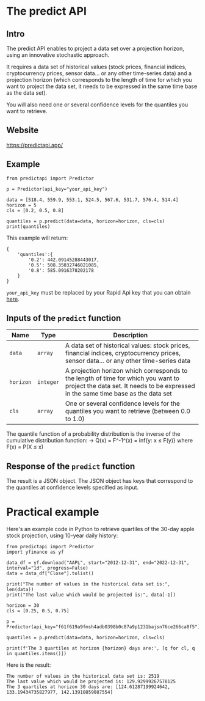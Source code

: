 # The predict API

## Intro

The predict API enables to project a data set over a projection horizon, using an innovative stochastic approach.

It requires a data set of historical values (stock prices, financial indices, cryptocurrency prices, sensor data… or any other time-series data) and a projection horizon (which corresponds to the length of time for which you want to project the data set, it needs to be expressed in the same time base as the data set).

You will also need one or several confidence levels for the quantiles you want to retrieve.

## Website
https://predictapi.app/

## Example
```
from predictapi import Predictor

p = Predictor(api_key="your_api_key")

data = [518.4, 559.9, 553.1, 524.5, 567.6, 531.7, 576.4, 514.4]
horizon = 5
cls = [0.2, 0.5, 0.8]

quantiles = p.predict(data=data, horizon=horizon, cls=cls)
print(quantiles)
```

This example will return:
```
{
    'quantiles':{
        '0.2': 442.09145288443017,
        '0.5': 508.35032746021085,
        '0.8': 585.0916378202178
    }
}
```

`your_api_key` must be replaced by your Rapid Api key that you can obtain [here](https://rapidapi.com/candyup/api/predict7/pricing). 

## Inputs of the `predict` function
|Name|Type|Description|
|-|-|-|
|`data`|`array`|A data set of historical values: stock prices, financial indices, cryptocurrency prices, sensor data… or any other time-series data|
|`horizon`|`integer`|A projection horizon which corresponds to the length of time for which you want to project the data set. It needs to be expressed in the same time base as the data set|
|`cls`|`array`|One or several confidence levels for the quantiles you want to retrieve (between 0.0 to 1.0)|

The quantile function of a probability distribution is the inverse of the cumulative distribution function:
→ Q(x) = F^-1^(x) = inf{y: x ≤ F(y)}  where F(x) = P(X ≤ x)

## Response of the `predict` function
The result is a JSON object. The JSON object has keys that correspond to the quantiles at confidence levels specified as input.

# Practical example
Here's an example code in Python to retrieve quartiles of the 30-day apple stock projection, using 10-year daily history:

```
from predictapi import Predictor
import yfinance as yf

data_df = yf.download("AAPL", start="2012-12-31", end="2022-12-31", interval="1d", progress=False)
data = data_df["Close"].tolist()

print("The number of values in the historical data set is:", len(data))
print("The last value which would be projected is:", data[-1])

horizon = 30
cls = [0.25, 0.5, 0.75]

p = Predictor(api_key="f61f619a9fmsh4adb0398b0c87a9p1231bajsn76ce266ca8f5")

quantiles = p.predict(data=data, horizon=horizon, cls=cls)

print(f'The 3 quartiles at horizon {horizon} days are:', [q for cl, q in quantiles.items()])
```

Here is the result:

```
The number of values in the historical data set is: 2519
The last value which would be projected is: 129.92999267578125
The 3 quartiles at horizon 30 days are: [124.61287199924642, 133.19434735827977, 142.13910859087554]
```
